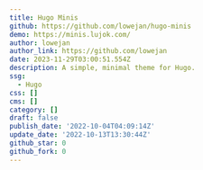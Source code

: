 ```yaml
---
title: Hugo Minis
github: https://github.com/lowejan/hugo-minis
demo: https://minis.lujok.com/
author: lowejan
author_link: https://github.com/lowejan
date: 2023-11-29T03:00:51.554Z
description: A simple, minimal theme for Hugo.
ssg:
  - Hugo
css: []
cms: []
category: []
draft: false
publish_date: '2022-10-04T04:09:14Z'
update_date: '2022-10-13T13:30:44Z'
github_star: 0
github_fork: 0
---
```

